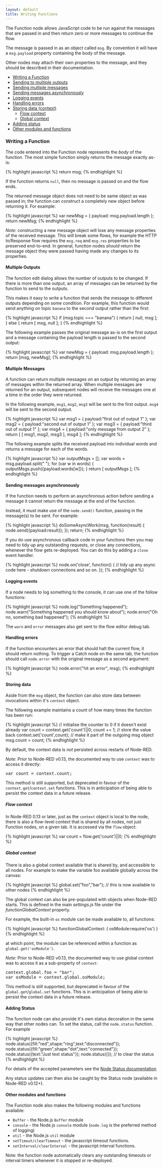 ```yaml
---
layout: default
title: Writing Functions
---
```


The Function node allows JavaScript code to be run against the messages that are
passed in and then return zero or more messages to continue the flow.

The message is passed in as an object called `msg`. By convention it will
have a `msg.payload` property containing the body of the message.

Other nodes may attach their own properties to the message, and they should be
described in their documentation.

 - [Writing a Function](#writing-a-function)
 - [Sending to multiple outputs](#multiple-outputs)
 - [Sending multiple messages](#multiple-messages)
 - [Sending messages asynchronously](#sending-messages-asynchronously)
 - [Logging events](#logging-events)
 - [Handling errors](#handling-errors)
 - [Storing data (context)](#storing-data)
    - [Flow context](#flow-context)
    - [Global context](#global-context)
 - [Adding status](#adding-status)
 - [Other modules and functions](#other-modules-and-functions)

### Writing a Function

The code entered into the Function node represents the *body* of the function.
The most simple function simply returns the message exactly as-is:

{% highlight javascript %}
return msg;
{% endhighlight %}

If the function returns `null`, then no message is passed on and the flow ends.

The returned message object does not need to be same object as was passed in;
the function can construct a completely new object before returning it. For
example:

{% highlight javascript %}
var newMsg = { payload: msg.payload.length };
return newMsg;
{% endhighlight %}

<div class="doc-callout"><em>Note</em>: constructing a new message object will
lose any message properties of the received message. This will break some flows,
for example the HTTP In/Response flow requires the <code>msg.req</code> and
<code>msg.res</code> properties to be preserved end-to-end. In general, function
nodes <em>should</em> return the message object they were passed having made any
changes to its properties.</div>

#### Multiple Outputs

The function edit dialog allows the number of outputs to be changed. If there
is more than one output, an array of messages can be returned by the function to
send to the outputs.

This makes it easy to write a function that sends the message to different
outputs depending on some condition. For example, this function would send
anything on topic `banana` to the second output rather than the first:

{% highlight javascript %}
if (msg.topic === "banana") {
   return [ null, msg ];
} else {
   return [ msg, null ];
}
{% endhighlight %}

The following example passes the original message as-is on the first output and
a message containing the payload length is passed to the second output:

{% highlight javascript %}
var newMsg = { payload: msg.payload.length };
return [msg, newMsg];
{% endhighlight %}

#### Multiple Messages

A function can return multiple messages on an output by returning an array of
messages within the returned array. When multiple messages are returned for an
output, subsequent nodes will receive the messages one at a time in the order
they were returned.

In the following example, `msg1`, `msg2`, `msg3` will be sent to the first output.
`msg4` will be sent to the second output.

{% highlight javascript %}
var msg1 = { payload:"first out of output 1" };
var msg2 = { payload:"second out of output 1" };
var msg3 = { payload:"third out of output 1" };
var msg4 = { payload:"only message from output 2" };
return [ [ msg1, msg2, msg3 ], msg4 ];
{% endhighlight %}

The following example splits the received payload into individual words and
returns a message for each of the words.

{% highlight javascript %}
var outputMsgs = [];
var words = msg.payload.split(" ");
for (var w in words) {
    outputMsgs.push({payload:words[w]});
}
return [ outputMsgs ];
{% endhighlight %}

#### Sending messages asynchronously

If the function needs to perform an asynchronous action before sending a message
it cannot return the message at the end of the function.

Instead, it must make use of the `node.send()` function, passing in the message(s)
to be sent. For example:

{% highlight javascript %}
doSomeAsyncWork(msg, function(result) {
    node.send({payload:result});
});
return;
{% endhighlight %}

If you do use asynchronous callback code in your functions then you may need to
tidy up any outstanding requests, or close any connections,  whenever the flow gets
re-deployed. You can do this by adding a `close` event handler.

{% highlight javascript %}
node.on('close', function() {
    // tidy up any async code here - shutdown connections and so on.
});
{% endhighlight %}

#### Logging events

If a node needs to log something to the console, it can use one of the follow functions:

{% highlight javascript %}
node.log("Something happened");
node.warn("Something happened you should know about");
node.error("Oh no, something bad happened");
{% endhighlight %}

The `warn` and `error` messages also get sent to the flow editor debug tab.

#### Handling errors

If the function encounters an error that should halt the current flow, it should
return nothing. To trigger a Catch node on the same tab, the function should call
`node.error` with the original message as a second argument:

{% highlight javascript %}
node.error("hit an error", msg);
{% endhighlight %}

#### Storing data ####

Aside from the `msg` object, the function can also store data between invocations
within it's `context` object.

The following example maintains a count of how many times the function has been
run:

{% highlight javascript %}
// initialise the counter to 0 if it doesn't exist already
var count = context.get('count')||0;
count += 1;
// store the value back
context.set('count',count);
// make it part of the outgoing msg object
msg.count = count;
{% endhighlight %}

By default, the context data is *not* persisted across restarts of Node-RED.

<div class="doc-callout"><em>Note</em>: Prior to Node-RED v0.13, the documented
way to use <code>context</code> was to access it directly:
<pre>var count = context.count;</pre>
This method is still supported, but deprecated in favour of the <code>context.get</code>/<code>context.set</code>
functions. This is in anticipation of being able to persist the context data in a future release.
</div>

##### Flow context

In Node-RED 0.13 or later, just as the `context` object is local to the node,
there is also a flow-level context that is shared by all nodes, not just Function
nodes, on a given tab. It is accessed via the `flow` object:

{% highlight javascript %}
var count = flow.get('count')||0;
{% endhighlight %}


##### Global context

There is also a global context available that is shared by, and accessible to
all nodes. For example to make the variable foo available globally across the canvas:

{% highlight javascript %}
global.set("foo","bar");  // this is now available to other nodes
{% endhighlight %}

The global context can also be pre-populated with objects when Node-RED starts. This
is defined in the main *settings.js* file under the *functionGlobalContext*
property.

For example, the built-in `os` module can be made available to, all functions:

{% highlight javascript %}
functionGlobalContext: {
    osModule:require('os')
}
{% endhighlight %}

at which point, the module can be referenced within a function as
`global.get('osModule')`.

<div class="doc-callout"><em>Note</em>: Prior to Node-RED v0.13, the documented
way to use global context was to access it as a sub-property of <code>context</code>:
<pre>context.global.foo = "bar";
var osModule = context.global.osModule;</pre>
This method is still supported, but deprecated in favour of the <code>global.get</code>/<code>global.set</code>
functions. This is in anticipation of being able to persist the context data in a future release.
</div>

#### Adding Status

The function node can also provide it's own status decoration in the same way
that other nodes can. To set the status, call the `node.status` function.
For example

{% highlight javascript %}
node.status({fill:"red",shape:"ring",text:"disconnected"});
node.status({fill:"green",shape:"dot",text:"connected"});
node.status({text:"Just text status"});
node.status({});   // to clear the status
{% endhighlight %}

For details of the accepted parameters see the
[Node Status documentation](creating-nodes/status.html)

Any status updates can then also be caught by the Status node (available in
Node-RED v0.12+).

#### Other modules and functions

The Function node also makes the following modules and functions available:

  * `Buffer` - the Node.js `Buffer` module
  * `console` - the Node.js `console` module (`node.log` is the preferred method of logging)
  * `util` - the Node.js `util` module
  * `setTimout/clearTimeout` - the javascript timeout functions.
  * `setInterval/clearInterval` - the javascript interval functions.

Note: the function node automatically clears any outstanding timeouts or
interval timers whenever it is stopped or re-deployed.
